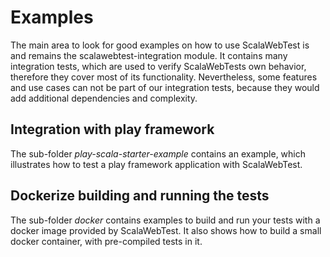 # Examples
The main area to look for good examples on how to use ScalaWebTest is and remains the scalawebtest-integration module.
It contains many integration tests, which are used to verify ScalaWebTests own behavior, therefore they cover most of its
functionality. Nevertheless, some features and use cases can not be part of our integration tests, because they would
add additional dependencies and complexity.

## Integration with play framework
The sub-folder *play-scala-starter-example* contains an example, which illustrates how to test a play framework application with ScalaWebTest. 

## Dockerize building and running the tests
The sub-folder *docker* contains examples to build and run your tests with a docker image provided by ScalaWebTest. 
It also shows how to build a small docker container, with pre-compiled tests in it.
